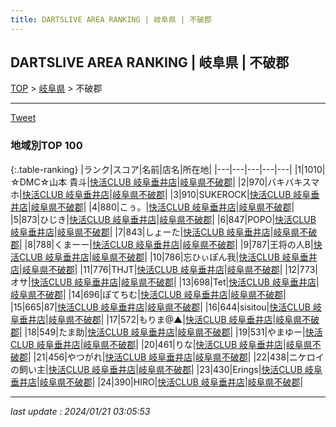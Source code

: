 ```yaml
---
title: DARTSLIVE AREA RANKING | 岐阜県 | 不破郡
---
```

## DARTSLIVE AREA RANKING | 岐阜県 | 不破郡

[TOP](/darts/rank/) > [岐阜県](/darts/rank/岐阜県/) > 不破郡

___

<a href="https://twitter.com/share?ref_src=twsrc%5Etfw" data-text="DARTSLIVE AREA RANKING | 岐阜県不破郡" class="twitter-share-button" data-via="DARTSLIVE" data-hashtags="DARTSLIVE" data-related="DARTSLIVE" data-show-count="false">Tweet</a>

### 地域別TOP 100

{:.table-ranking}
|ランク|スコア|名前|店名|所在地|
|---|---|---|---|---|
|1|1010|☆DMC☆山本 貴斗|<a href="https://search.dartslive.com/jp/shop/edca3410dee17d75a3f63593b5358cc4">快活CLUB 岐阜垂井店</a>|<a href="/darts/rank/岐阜県/不破郡">岐阜県不破郡</a>|
|2|970|バキバキスマホ|<a href="https://search.dartslive.com/jp/shop/edca3410dee17d75a3f63593b5358cc4">快活CLUB 岐阜垂井店</a>|<a href="/darts/rank/岐阜県/不破郡">岐阜県不破郡</a>|
|3|910|SUKEROCK|<a href="https://search.dartslive.com/jp/shop/edca3410dee17d75a3f63593b5358cc4">快活CLUB 岐阜垂井店</a>|<a href="/darts/rank/岐阜県/不破郡">岐阜県不破郡</a>|
|4|880|こぅ。|<a href="https://search.dartslive.com/jp/shop/edca3410dee17d75a3f63593b5358cc4">快活CLUB 岐阜垂井店</a>|<a href="/darts/rank/岐阜県/不破郡">岐阜県不破郡</a>|
|5|873|ひじき|<a href="https://search.dartslive.com/jp/shop/edca3410dee17d75a3f63593b5358cc4">快活CLUB 岐阜垂井店</a>|<a href="/darts/rank/岐阜県/不破郡">岐阜県不破郡</a>|
|6|847|POPO|<a href="https://search.dartslive.com/jp/shop/edca3410dee17d75a3f63593b5358cc4">快活CLUB 岐阜垂井店</a>|<a href="/darts/rank/岐阜県/不破郡">岐阜県不破郡</a>|
|7|843|しょーた|<a href="https://search.dartslive.com/jp/shop/edca3410dee17d75a3f63593b5358cc4">快活CLUB 岐阜垂井店</a>|<a href="/darts/rank/岐阜県/不破郡">岐阜県不破郡</a>|
|8|788|くまーー|<a href="https://search.dartslive.com/jp/shop/edca3410dee17d75a3f63593b5358cc4">快活CLUB 岐阜垂井店</a>|<a href="/darts/rank/岐阜県/不破郡">岐阜県不破郡</a>|
|9|787|王将の人B|<a href="https://search.dartslive.com/jp/shop/edca3410dee17d75a3f63593b5358cc4">快活CLUB 岐阜垂井店</a>|<a href="/darts/rank/岐阜県/不破郡">岐阜県不破郡</a>|
|10|786|忘ひぃぽん我|<a href="https://search.dartslive.com/jp/shop/edca3410dee17d75a3f63593b5358cc4">快活CLUB 岐阜垂井店</a>|<a href="/darts/rank/岐阜県/不破郡">岐阜県不破郡</a>|
|11|776|THJT|<a href="https://search.dartslive.com/jp/shop/edca3410dee17d75a3f63593b5358cc4">快活CLUB 岐阜垂井店</a>|<a href="/darts/rank/岐阜県/不破郡">岐阜県不破郡</a>|
|12|773|オサ|<a href="https://search.dartslive.com/jp/shop/edca3410dee17d75a3f63593b5358cc4">快活CLUB 岐阜垂井店</a>|<a href="/darts/rank/岐阜県/不破郡">岐阜県不破郡</a>|
|13|698|Tet|<a href="https://search.dartslive.com/jp/shop/edca3410dee17d75a3f63593b5358cc4">快活CLUB 岐阜垂井店</a>|<a href="/darts/rank/岐阜県/不破郡">岐阜県不破郡</a>|
|14|696|ぽてちむ|<a href="https://search.dartslive.com/jp/shop/edca3410dee17d75a3f63593b5358cc4">快活CLUB 岐阜垂井店</a>|<a href="/darts/rank/岐阜県/不破郡">岐阜県不破郡</a>|
|15|665|87|<a href="https://search.dartslive.com/jp/shop/edca3410dee17d75a3f63593b5358cc4">快活CLUB 岐阜垂井店</a>|<a href="/darts/rank/岐阜県/不破郡">岐阜県不破郡</a>|
|16|644|sisitou|<a href="https://search.dartslive.com/jp/shop/edca3410dee17d75a3f63593b5358cc4">快活CLUB 岐阜垂井店</a>|<a href="/darts/rank/岐阜県/不破郡">岐阜県不破郡</a>|
|17|572|もりま@▲|<a href="https://search.dartslive.com/jp/shop/edca3410dee17d75a3f63593b5358cc4">快活CLUB 岐阜垂井店</a>|<a href="/darts/rank/岐阜県/不破郡">岐阜県不破郡</a>|
|18|549|たま助|<a href="https://search.dartslive.com/jp/shop/edca3410dee17d75a3f63593b5358cc4">快活CLUB 岐阜垂井店</a>|<a href="/darts/rank/岐阜県/不破郡">岐阜県不破郡</a>|
|19|531|やまゆー|<a href="https://search.dartslive.com/jp/shop/edca3410dee17d75a3f63593b5358cc4">快活CLUB 岐阜垂井店</a>|<a href="/darts/rank/岐阜県/不破郡">岐阜県不破郡</a>|
|20|461|りな|<a href="https://search.dartslive.com/jp/shop/edca3410dee17d75a3f63593b5358cc4">快活CLUB 岐阜垂井店</a>|<a href="/darts/rank/岐阜県/不破郡">岐阜県不破郡</a>|
|21|456|やつがれ|<a href="https://search.dartslive.com/jp/shop/edca3410dee17d75a3f63593b5358cc4">快活CLUB 岐阜垂井店</a>|<a href="/darts/rank/岐阜県/不破郡">岐阜県不破郡</a>|
|22|438|ニケロイの飼い主|<a href="https://search.dartslive.com/jp/shop/edca3410dee17d75a3f63593b5358cc4">快活CLUB 岐阜垂井店</a>|<a href="/darts/rank/岐阜県/不破郡">岐阜県不破郡</a>|
|23|430|Erings|<a href="https://search.dartslive.com/jp/shop/edca3410dee17d75a3f63593b5358cc4">快活CLUB 岐阜垂井店</a>|<a href="/darts/rank/岐阜県/不破郡">岐阜県不破郡</a>|
|24|390|HIRO|<a href="https://search.dartslive.com/jp/shop/edca3410dee17d75a3f63593b5358cc4">快活CLUB 岐阜垂井店</a>|<a href="/darts/rank/岐阜県/不破郡">岐阜県不破郡</a>|



___

_last update : 2024/01/21 03:05:53_


<script src="https://cdnjs.cloudflare.com/ajax/libs/jquery/3.6.1/jquery.min.js" integrity="sha512-aVKKRRi/Q/YV+4mjoKBsE4x3H+BkegoM/em46NNlCqNTmUYADjBbeNefNxYV7giUp0VxICtqdrbqU7iVaeZNXA==" crossorigin="anonymous" referrerpolicy="no-referrer"></script>
<script src="https://cdnjs.cloudflare.com/ajax/libs/jquery.tablesorter/2.31.3/js/jquery.tablesorter.min.js" integrity="sha512-qzgd5cYSZcosqpzpn7zF2ZId8f/8CHmFKZ8j7mU4OUXTNRd5g+ZHBPsgKEwoqxCtdQvExE5LprwwPAgoicguNg==" crossorigin="anonymous" referrerpolicy="no-referrer"></script>
<link rel="stylesheet" href="https://cdnjs.cloudflare.com/ajax/libs/jquery.tablesorter/2.31.3/css/theme.default.min.css" integrity="sha512-wghhOJkjQX0Lh3NSWvNKeZ0ZpNn+SPVXX1Qyc9OCaogADktxrBiBdKGDoqVUOyhStvMBmJQ8ZdMHiR3wuEq8+w==" crossorigin="anonymous" referrerpolicy="no-referrer" />
<script>
$(function() {
    $(".table-ranking").tablesorter({sortList:[[0, 0]]});
});
</script>

<script async src="https://platform.twitter.com/widgets.js" charset="utf-8"></script>